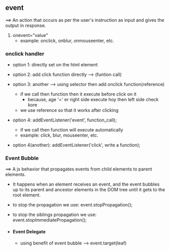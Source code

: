 ## event
==> An action that occurs as per the user's instruction as input and gives the output in response.

1. onevent="value"
    - example: onclick, onblur, onmouseenter, etc.


### onclick handler
- option 1: directly set on the html element
- option 2: add click function directly --> (funtion call)

- option 3: another --> using selector then add onclick function(reference)

    - if we call then function then it execute before click on it
        - because, age '=' er right side execute hoy then left side check kore
    - we use reference so that it works after clicking

- option 4: addEventListener('event', function_call);
    - if we call then function will execute automatically
    - example: click, blur, mouseenter, etc.

- option 4(another): addEventListener('click', write a function);


### Event Bubble
==> A js behavior that propagates events from child elements to parent elements.

-  It happens when an element receives an event, and the event bubbles up to its parent and ancestor elements in the DOM tree until it gets to the root element. 
- to stop the propagation we use: event.stopPropagation();
- to stop the siblings propagation we use: event.stopImmediatePropagation();


- #### Event Delegate
    - using benefit of event bubble --> event.target(leaf)